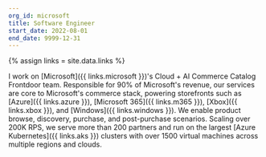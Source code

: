 ```yaml
---
org_id: microsoft
title: Software Engineer
start_date: 2022-08-01
end_date: 9999-12-31
---
```


{% assign links = site.data.links %}

I work on [Microsoft]({{ links.microsoft }})'s Cloud + AI Commerce Catalog
Frontdoor team. Responsible for 90% of Microsoft's revenue, our services are
core to Microsoft's commerce stack, powering storefronts such as [Azure]({{
links.azure }}), [Microsoft 365]({{ links.m365 }}), [Xbox]({{ links.xbox }}),
and [Windows]({{ links.windows }}). We enable product browse, discovery,
purchase, and post-purchase scenarios. Scaling over 200K RPS, we serve more than
200 partners and run on the largest [Azure Kubernetes]({{ links.aks }}) clusters
with over 1500 virtual machines across multiple regions and clouds.
